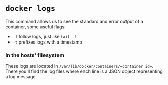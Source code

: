 # `docker logs`
This command allows us to see the standard and error output of a container, some useful flags:

* `-f` follow logs, just like `tail -f`
* `-t` prefixes logs with a timestamp

### In the hosts' filesystem
These logs are located in `/var/lib/docker/containers/«container id»`. There you'll find the log files where each line is a JSON object representing a log message.
